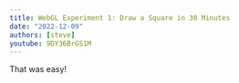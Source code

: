 ```yaml
---
title: WebGL Experiment 1: Draw a Square in 30 Minutes
date: "2022-12-09"
authors: [steve]
youtube: 9DY36BrGS1M
---
```


<YouTubePlayer youtubeLink={frontmatter.youtube} />

That was easy!
